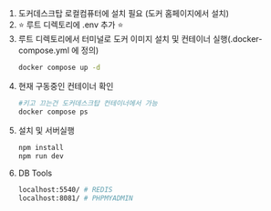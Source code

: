 1. 도커데스크탑 로컬컴퓨터에 설치 필요 (도커 홈페이지에서 설치)
2. ⭐️ 루트 디렉토리에 .env 추가 ⭐️
3. 루트 디렉토리에서 터미널로 도커 이미지 설치 및 컨테이너 실행(.docker-compose.yml 에 정의)
   ```bash
   docker compose up -d
   ```
4. 현재 구동중인 컨테이너 확인
   ```bash
   #키고 끄는건 도커데스크탑 컨테이너에서 가능
   docker compose ps
   ```
5. 설치 및 서버실행
   ```bash
   npm install
   npm run dev
   ```
6. DB Tools
   ```bash
   localhost:5540/ # REDIS
   localhost:8081/ # PHPMYADMIN
   ```
